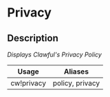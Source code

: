 # Privacy

## Description

_Displays Clawful's Privacy Policy_

| Usage | Aliases |
| :---: | :---: |
| cw!privacy | policy, privacy |



